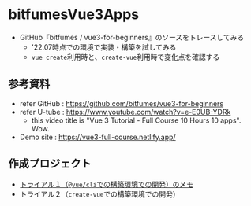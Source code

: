 # bitfumesVue3Apps
- GitHub『bitfumes / vue3-for-beginners』のソースをトレースしてみる
  - '22.07時点での環境で実装・構築を試してみる
  - `vue create`利用時と、`create-vue`利用時で変化点を確認する

## 参考資料
- refer GitHub : https://github.com/bitfumes/vue3-for-beginners
- refer U-tube : https://www.youtube.com/watch?v=e-E0UB-YDRk
  - this video title is "Vue 3 Tutorial - Full Course 10 Hours 10 apps". Wow.
- Demo site : https://vue3-full-course.netlify.app/

## 作成プロジェクト
- [トライアル１（`@vue/cli`での構築環境での開発）のメモ](11_vue-create-app/README.md)
- トライアル２（`create-vue`での構築環境での開発）

<!-- EOF -->